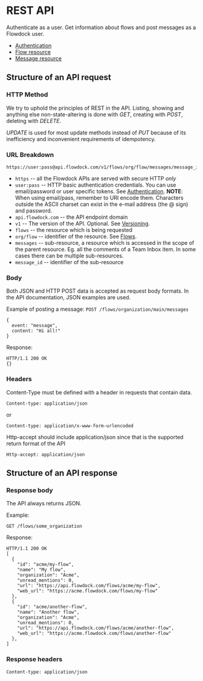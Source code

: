 # REST API

Authenticate as a user. Get information about flows and post messages as a Flowdock user.

* [Authentication](Authentication)
* [Flow resource](Flows)
* [Message resource](Messages)

## Structure of an API request

### HTTP Method
We try to uphold the principles of REST in the API. Listing, showing and anything else non-state-altering is done with _GET_, creating with _POST_, deleting with _DELETE_.

_UPDATE_ is used for most update methods instead of _PUT_ because of its inefficiency and inconvenient requirements of idempotency.

### URL Breakdown
```
https://user:pass@api.flowdock.com/v1/flows/org/flow/messages/message_id
```

* `https` -- all the Flowdock APIs are served with secure HTTP *only*
* `user:pass` -- HTTP basic authentication credentials. You can use email/password or user specific tokens. See [Authentication](Authentication). **NOTE**: When using email/pass, remember to URI encode them. Characters outside the ASCII charset can exist in the e-mail address (the @ sign) and password.
* `api.flowdock.com` -- the API endpoint domain
* `v1` -- The version of the API. Optional. See [Versioning](Versioning).
* `flows` -- the resource which is being requested
* `org/flow` -- identifier of the resource. See [Flows](Flows).
* `messages` -- sub-resource, a resource which is accessed in the scope of the parent resource. Eg. all the comments of a Team Inbox item. In some cases there can be multiple sub-resources.
* `message_id` -- identifier of the sub-resource

### Body
Both JSON and HTTP POST data is accepted as request body formats. In the API documentation, JSON examples are used.

Example of posting a message: `POST /flows/organization/main/messages`

```
{
  event: "message",
  content: "Hi all!"
}
```

Response:

```
HTTP/1.1 200 OK
{}
```

### Headers

Content-Type must be defined with a header in requests that contain data.

```
Content-type: application/json
```
or

```
Content-type: application/x-www-form-urlencoded
```

Http-accept should include application/json since that is the supported return format of the API

```
Http-accept: application/json
```

## Structure of an API response

### Response body
The API always returns JSON.

Example:

```
GET /flows/some_organization
```

Response:

```
HTTP/1.1 200 OK
[
  {
    "id": "acme/my-flow",
    "name": "My flow",
    "organization": "Acme",
    "unread_mentions": 0,
    "url": "https://api.flowdock.com/flows/acme/my-flow",
    "web_url": "https://acme.flowdock.com/flows/my-flow"
  },
  {
    "id": "acme/another-flow",
    "name": "Another flow",
    "organization": "Acme",
    "unread_mentions": 0,
    "url": "https://api.flowdock.com/flows/acme/another-flow",
    "web_url": "https://acme.flowdock.com/flows/another-flow"
  },
]
```

### Response headers

```
Content-type: application/json
```